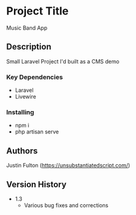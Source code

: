 # Project Title

Music Band App

## Description

Small Laravel Project I'd built as a CMS demo

### Key Dependencies

- Laravel
- Livewire


### Installing

- npm i
- php artisan serve


## Authors

Justin Fulton (https://unsubstantiatedscript.com/)

## Version History

- 1.3
  - Various bug fixes and corrections

